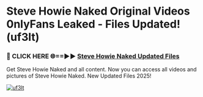 # Steve Howie Naked Original Videos 0nlyFans Leaked - Files Updated! (uf3lt)

<h3>🔴 CLICK HERE 🌐==►► <a href="https://tinyurl.com/yckcrads" rel="nofollow">Steve Howie Naked Updated Files</a></h3>

Get Steve Howie Naked and all content. Now you can access all videos and pictures of Steve Howie Naked. New Updated Files 2025!

[![uf3lt](https://i.imgur.com/hpKpOFt.gif)](https://tinyurl.com/yckcrads)
